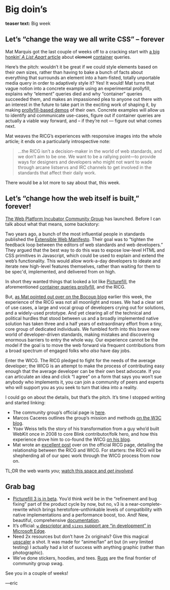 # Big doin’s
**teaser text:** Big week

## Let’s “change the way we all write CSS” – forever

Mat Marquis got the last couple of weeks off to a cracking start with [a big honkin’ <cite>A List Apart</cite> article][cq-ala] about <del>element</del> <ins>container</ins> queries.

Here’s the pitch: wouldn’t it be great if we could style elements based on their *own* sizes, rather than having to bake a bunch of facts about everything that surrounds an element into a ham-fisted, totally unportable media query in order to adaptively style it? Yes! It would! Mat turns that vague notion into a concrete example using an experimental prollyfill, explains why “element” queries died and why “container” queries succeeded them, and makes an impassioned plea to anyone out there with an interest in the future to take part in the exciting work of shaping it, by making [prollyfill-based demos][cq-demos] of their own. Concrete examples will allow us to identify and communicate use-cases, figure out if container queries are actually a viable way forward, and – if they’re not — figure out what comes next.

Mat weaves the RICG’s experiences with responsive images into the whole article; it ends on a particularly introspective note:

> ...the RICG isn’t a decision-maker in the world of web standards, and we don’t aim to be one. We want to be a rallying point—to provide ways for designers and developers who might not want to wade through arcane listservs and IRC channels to get involved in the standards that affect their daily work.

There would be a lot more to say about that, this week.

[cq-ala]: http://alistapart.com/article/container-queries-once-more-unto-the-breach
[cq-demos]: https://github.com/ResponsiveImagesCG/cq-demos

## Let’s “change how the web itself is built,” forever!

[The Web Platform Incubator Community Group][wicg] has launched. Before I can talk about what that means, some backstory:

Two years ago, a bunch of the most influential people in standards published the [Extensible Web Manifesto][ewm]. Their goal was to “tighten the feedback loop between the editors of web standards and web developers.” They argued that the best way to do this was to expose low-level HTML and CSS primitives in Javascript, which could be used to explain and extend the web’s functionality. This would allow work-a-day developers to ideate and iterate new high-level features themselves, rather than waiting for them to be spec'd, implemented, and delivered from on high.

In short they wanted things that looked a lot like [Picturefill][pf-docs], the aforementioned [container queries prollyfill][cq-demos], and the RICG.

But, [as Mat pointed out over on the Bocoup blog][bocoup] earlier this week, the experience of the RICG was not all moonlight and roses. We had a clear set of use cases, a large and vocal group of developers crying out for solutions, and a widely-used prototype. And yet clearing all of the technical and political hurdles that stood between us and a broadly implemented native solution has taken three and a half years of extraordinary effort from a tiny, core group of dedicated individuals. We fumbled forth into this brave new world of developer-driven standards, making mistakes and discovering enormous barriers to entry the whole way. Our experience cannot be the model if the goal is to move the web forward via frequent contributions from a broad spectrum of engaged folks who *also* have day jobs.

Enter the WICG. The RICG pledged to fight for the needs of the average developer; the WICG is an attempt to make the process of contributing easy enough that the average developer can be their own best advocate. If you can articulate an idea and click “I agree” on a form that says you won’t sue anybody who implements it, you can join a community of peers and experts who will support you as you seek to turn that idea into a reality.

I could go on about the details, but that’s the pitch. It’s time I stopped writing and started linking:

- The community group’s official page is [here][wicg].
- Marcos Caceres outlines the group’s mission and methods [on the W3C blog][wicg-blog].
- Yoav Weiss tells the story of his transformation from a guy who’d built WebKit once in 2008 to core Blink contributor/folk hero, and how this experience drove him to co-found the WICG [on his blog][yoav].
- Mat wrote an [excellent post][ricg-blog] over on the official RICG page, detailing the relationship between the RICG and WICG. For starters: the RICG will be shepherding all of our spec work through the WICG process from now on.

TL;DR the web wants *you*; [watch this space and *get involved*][wicg].

[wicg]: https://www.w3.org/community/wicg/
[ewm]: https://extensiblewebmanifesto.org/
[bocoup]: https://bocoup.com/weblog/extensible-web-manifesto/
[wicg-blog]: http://www.w3.org/blog/2015/07/wicg/
[yoav]: http://blog.yoav.ws/by_the_people/
[ricg-blog]: https://www.w3.org/community/respimg/2015/07/09/wicg/

## Grab bag

- [Picturefill 3 is in beta][pf-3b]. You’d think we’d be in the “refinement and bug fixing” part of the product cycle by now, but no, v3 is a near-complete-rewrite which brings heretofore-unthinkable levels of compatibility with native implementations and a performance boost, too. And! New, beautiful, comprehensive [documentation][pf-docs].
- It’s official: [`w` descriptor and `sizes` support are “in development” in Microsoft Edge][edge].
- Need 2x resources but don’t have 2x originals? Give this magical [upscaler][upscaler] a shot. It was made for “anime/fan” art but (in *very* limited testing) I actually had a lot of success with anything graphic (rather than photographic).
- We’ve done stickers, hoodies, and tees. [Rugs][rugs] are the final frontier of community group swag.

[pf-3b]: https://github.com/scottjehl/picturefill/releases/tag/3.0.0-beta1
[pf-docs]: https://scottjehl.github.io/picturefill
[edge]: https://github.com/MicrosoftEdge/Status/pull/241
[upscaler]: http://waifu2x.udp.jp
[rugs]: https://twitter.com/derSchepp/status/617284417107705856


See you in a couple of weeks!

—eric
